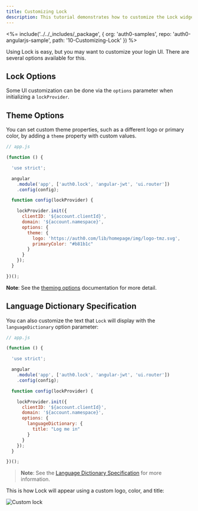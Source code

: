 ```yaml
---
title: Customizing Lock
description: This tutorial demonstrates how to customize the Lock widget
---
```


<%= include('../../_includes/_package', {
  org: 'auth0-samples',
  repo: 'auth0-angularjs-sample',
  path: '10-Customizing-Lock'
}) %>

Using Lock is easy, but you may want to customize your login UI. There are several options available for this.

## Lock Options

Some UI customization can be done via the `options` parameter when initializing a `lockProvider`.

## Theme Options

You can set custom theme properties, such as a different logo or primary color, by adding a `theme` property with custom values.

```js
// app.js

(function () {

  'use strict';

  angular
    .module('app', ['auth0.lock', 'angular-jwt', 'ui.router'])
    .config(config);

  function config(lockProvider) {

    lockProvider.init({
      clientID: '${account.clientId}',
      domain: '${account.namespace}',
      options: {
        theme: {
          logo: 'https://auth0.com/lib/homepage/img/logo-tmz.svg',
          primaryColor: "#b81b1c"
        }
      }
    });
  }

})();
```

**Note**: See the [theming options](https://github.com/auth0/lock#theming-options) documentation for more detail.

## Language Dictionary Specification

You can also customize the text that `Lock` will display with the `languageDictionary` option parameter:

```js
// app.js

(function () {

  'use strict';

  angular
    .module('app', ['auth0.lock', 'angular-jwt', 'ui.router'])
    .config(config);

  function config(lockProvider) {

    lockProvider.init({
      clientID: '${account.clientId}',
      domain: '${account.namespace}',
      options: {
        languageDictionary: {
          title: "Log me in"
        }
      }
    });
  }

})();
```

> **Note**: See the [Language Dictionary Specification](https://github.com/auth0/lock#language-dictionary-specification) for more information.

This is how Lock will appear using a custom logo, color, and title:

![Custom lock](/media/articles/angularjs/widget-custom-logo-color.png)
